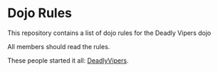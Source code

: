 Dojo Rules
==========

This repository contains a list of dojo rules for the Deadly Vipers dojo

All members should read the rules.

These people started it all: [DeadlyVipers](https://github.com/deadlyvipers).
